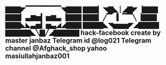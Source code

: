 ▇▇▇◤▔▔▔▔▔▔▔◥▇▇▇ 
▇▇▇▏◥▇◣┊◢▇◤▕▇▇▇
▇▇▇▏▃▆▅▎▅▆▃▕▇▇▇
▇▇▇▏╱▔▕▎▔▔╲▕▇▇▇
▇▇▇◣◣▃▅▎▅▃◢◢▇▇▇
▇▇▇▇◣◥▅▅▅◤◢▇▇▇▇
▇▇▇▇▇◣╲▇╱◢▇▇▇▇▇
hack-facebook
create by master janbaz
Telegram id @log021
Telegram channel @Afghack_shop
yahoo masiullahjanbaz001
-------------------------------
